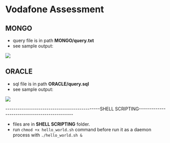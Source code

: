 # Vodafone Assessment

## MONGO

* query file is in path **MONGO/query.txt**
* see sample output:
<img src="https://i.ibb.co/C5jQqz1/MONGO.png">

## ORACLE

* sql file is in path **ORACLE/query.sql**
* see sample output:
<img src="https://i.ibb.co/P4N2QVR/ORACLE.png">


----------------------------------------------SHELL SCRIPTING----------------------------------------------

* files are in **SHELL SCRIPTING** folder.
* run ```chmod +x hello_world.sh``` command before run it as a daemon process with ```./hello_world.sh &```